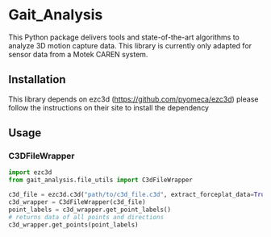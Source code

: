 # Gait_Analysis

This Python package delivers tools and state-of-the-art
algorithms to analyze 3D motion capture data.
This library is currently only adapted for sensor data
from a Motek CAREN system.

## Installation

This library depends on ezc3d  (https://github.com/pyomeca/ezc3d)
please follow the instructions on their site to install the dependency

## Usage

### C3DFileWrapper

```python
import ezc3d
from gait_analysis.file_utils import C3dFileWrapper

c3d_file = ezc3d.c3d("path/to/c3d_file.c3d", extract_forceplat_data=True)
c3d_wrapper = C3dFileWrapper(c3d_file)
point_labels = c3d_wrapper.get_point_labels()
# returns data of all points and directions
c3d_wrapper.get_points(point_labels)
```